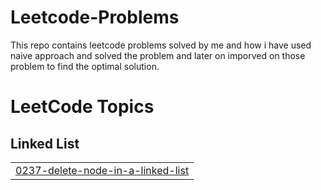 # Leetcode-Problems

This repo contains leetcode problems solved by me and how i have used naive approach and solved the problem and later on imporved on those problem to find the optimal solution.

<!---LeetCode Topics Start-->
# LeetCode Topics
## Linked List
|  |
| ------- |
| [0237-delete-node-in-a-linked-list](https://github.com/kashyap-shubham/Leetcode-Problems/tree/master/0237-delete-node-in-a-linked-list) |
<!---LeetCode Topics End-->